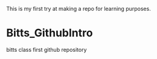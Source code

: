 This is my first try at making a repo for learning purposes.


# Bitts_GithubIntro
bitts class first github repository
